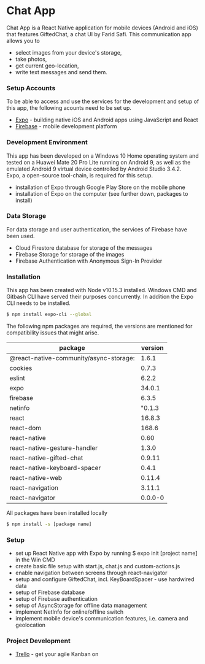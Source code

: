 # Chat App
Chat App is a React Native application for mobile devices (Android and iOS) that features GiftedChat, a chat UI by Farid Safi. This communication app allows you to 
  - select images from your device's storage, 
  - take photos,
  - get current geo-location,
  - write text messages
 and send them.
 
### Setup Accounts
To be able to access and use the services for the development and setup of this app, the following acounts need to be set up. 
* [Expo] - building native iOS and Android apps using JavaScript and React
* [Firebase] - mobile development platform

### Development Environment
This app has been developed on a Windows 10 Home operating system and tested on a Huawei Mate 20 Pro Lite running on Android 9, as well as the emulated Android 9 virtual device controlled by Android Studio 3.4.2.  
Expo, a open-source tool-chain, is required for this setup. 
- installation of Expo through Google Play Store on the mobile phone
- installation of Expo on the computer (see further down, packages to install)

### Data Storage
For data storage and user authentication, the services of Firebase have been used.
  - Cloud Firestore database for storage of the messages  
  - Firebase Storage for storage of the images
  - Firebase Authentication with Anonymous Sign-In Provider

### Installation
This app has been created with Node v10.15.3 installed. 
Windows CMD and Gitbash CLI have served their purposes concurrently. In addition the Expo CLI needs to be installed. 
```sh
$ npm install expo-cli --global
```
The following npm packages are required, the versions are mentioned for compatibility issues that might arise.  

|package | version |
|--------|--------|
 |@react-native-community/async-storage:| 1.6.1|
 |cookies| 0.7.3|
 |eslint| 6.2.2|
 |expo|34.0.1|
 |firebase| 6.3.5|
 |netinfo|"0.1.3|
 |react| 16.8.3|
 |react-dom| 168.6|
 |react-native| 0.60|
 |react-native-gesture-handler| 1.3.0|
 |react-native-gifted-chat| 0.9.11|
 |react-native-keyboard-spacer| 0.4.1|
 |react-native-web| 0.11.4|
 |react-navigation| 3.11.1|
 |react-navigator| 0.0.0-0|

All packages have been installed locally
```sh
$ npm install -s [package name]
```

### Setup
- set up React Native app with Expo by running $ expo init [project name] in the Win CMD
- create basic file setup with start.js, chat.js and custom-actions.js
- enable navigation between screens through react-navigator
- setup and configure GiftedChat, incl. KeyBoardSpacer - use hardwired data
- setup of Firebase database 
- setup of Firebase authentication
- setup of AsyncStorage for offline data management
- implement NetInfo for online/offline switch
- implement mobile device's communication features, i.e. camera and geolocation

### Project Development
* [Trello] - get your agile Kanban on 


   [dill]: <https://github.com/joemccann/dillinger>
   [Expo]: <https://Expo.io>
   [Firebase]: <Firebase.google.com>
   [Trello]: <https://trello.com/b/KEun6kH5/a-v-testing-and-collaboration-webdevcf>
  
  
